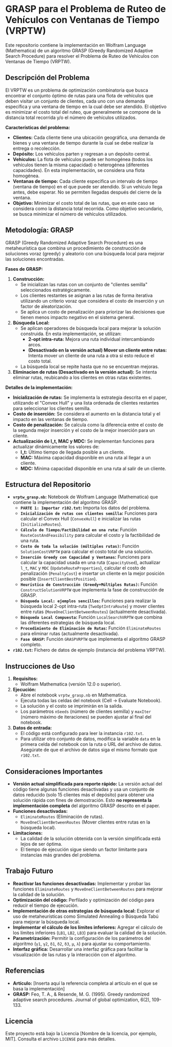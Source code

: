 # GRASP para el Problema de Ruteo de Vehículos con Ventanas de Tiempo (VRPTW)

Este repositorio contiene la implementación en Wolfram Language (Mathematica) de un algoritmo GRASP (Greedy Randomized Adaptive Search Procedure) para resolver el Problema de Ruteo de Vehículos con Ventanas de Tiempo (VRPTW).

## Descripción del Problema

El VRPTW es un problema de optimización combinatoria que busca encontrar el conjunto óptimo de rutas para una flota de vehículos que deben visitar un conjunto de clientes, cada uno con una demanda específica y una ventana de tiempo en la cual debe ser atendido. El objetivo es minimizar el costo total del ruteo, que generalmente se compone de la distancia total recorrida y/o el número de vehículos utilizados.

**Características del problema:**

*   **Clientes:** Cada cliente tiene una ubicación geográfica, una demanda de bienes y una ventana de tiempo durante la cual se debe realizar la entrega o recolección.
*   **Depósito:** Los vehículos parten y regresan a un depósito central.
*   **Vehículos:** La flota de vehículos puede ser homogénea (todos los vehículos tienen la misma capacidad) o heterogénea (diferentes capacidades). En esta implementación, se considera una flota homogénea.
*   **Ventanas de tiempo:** Cada cliente especifica un intervalo de tiempo (ventana de tiempo) en el que puede ser atendido. Si un vehículo llega antes, debe esperar. No se permiten llegadas después del cierre de la ventana.
*   **Objetivo:** Minimizar el costo total de las rutas, que en este caso se considera como la distancia total recorrida. Como objetivo secundario, se busca minimizar el número de vehículos utilizados.

## Metodología: GRASP

GRASP (Greedy Randomized Adaptive Search Procedure) es una metaheurística que combina un procedimiento de construcción de soluciones voraz (greedy) y aleatorio con una búsqueda local para mejorar las soluciones encontradas.

**Fases de GRASP:**

1.  **Construcción:**
    *   Se inicializan las rutas con un conjunto de "clientes semilla" seleccionados estratégicamente.
    *   Los clientes restantes se asignan a las rutas de forma iterativa utilizando un criterio voraz que considera el costo de inserción y un factor de aleatorización.
    *   Se aplica un costo de penalización para priorizar las decisiones que tienen menos impacto negativo en el sistema general.
2.  **Búsqueda Local:**
    *   Se aplican operadores de búsqueda local para mejorar la solución construida. En esta implementación, se utilizan:
        *   **2-opt intra-ruta:** Mejora una ruta individual intercambiando arcos.
        *   **(Desactivado en la versión actual) Mover un cliente entre rutas:** Intenta mover un cliente de una ruta a otra si esto reduce el costo total.
    * La búsqueda local se repite hasta que no se encuentran mejoras.
3.  **Eliminacion de rutas (Desactivado en la versión actual):** Se intenta eliminar rutas, reubicando a los clientes en otras rutas existentes.

**Detalles de la implementación:**

*   **Inicialización de rutas:** Se implementa la estrategia descrita en el paper, utilizando el "Convex Hull" y una lista ordenada de clientes restantes para seleccionar los clientes semilla.
*   **Costo de inserción:** Se considera el aumento en la distancia total y el impacto en las ventanas de tiempo.
*   **Costo de penalización:** Se calcula como la diferencia entre el costo de la segunda mejor inserción y el costo de la mejor inserción para un cliente.
*   **Actualización de l_t, MAC y MDC:** Se implementan funciones para actualizar dinámicamente los valores de:
    *   **l_t:** Último tiempo de llegada posible a un cliente.
    *   **MAC:** Máxima capacidad disponible en una ruta al llegar a un cliente.
    *   **MDC:** Mínima capacidad disponible en una ruta al salir de un cliente.

## Estructura del Repositorio

*   **`vrptw_grasp.nb`:**  Notebook de Wolfram Language (Mathematica) que contiene la implementación del algoritmo GRASP.
    *   **`PARTE 1: Importar r102.txt`:**  Importa los datos del problema.
    *   **`Inicialización de rutas con clientes semilla`:** Funciones para calcular el Convex Hull (`ConvexHull`) e inicializar las rutas (`InitializeRoutes`).
    *   **`Cálculo de Tiempo/Factibilidad en una ruta`:** Función `RouteCostAndFeasibility` para calcular el costo y la factibilidad de una ruta.
    *   **`Costo de toda la solución (múltiples rutas)`:** Función `SolutionCostVRPTW` para calcular el costo total de una solución.
    *   **`Inserción Greedy con Capacidad y Ventanas`:**  Funciones para calcular la capacidad usada en una ruta (`CapacityUsed`), actualizar `l_t`, `MAC` y `MDC` (`UpdateRouteProperties`), calcular el costo de penalización (`PenaltyCost`) e insertar un cliente en la mejor posición posible (`InsertClientBestPosition`).
    *   **`Heurística de Construcción (Greedy+Múltiples Rutas)`:** Función `ConstructSolutionVRPTW` que implementa la fase de construcción de GRASP.
    *   **`Búsqueda Local: ejemplos sencillos`:** Funciones para realizar la búsqueda local 2-opt intra-ruta (`TwoOptIntraRoute`) y mover clientes entre rutas (`MoveOneClientBetweenRoutes`) (actualmente desactivada).
    *   **`Búsqueda Local Compuesta`:** Función `LocalSearchVRPTW` que combina las diferentes estrategias de búsqueda local.
    *   **`Procedimiento de Eliminación de Rutas`:** Función `EliminateRoutes` para eliminar rutas (actualmente desactivada).
    *   **`Fase GRASP`:** Función `GRASPVRPTW` que implementa el algoritmo GRASP completo.
*   **`r102.txt`:** Fichero de datos de ejemplo (instancia del problema VRPTW).

## Instrucciones de Uso

1.  **Requisitos:**
    *   Wolfram Mathematica (versión 12.0 o superior).
2.  **Ejecución:**
    *   Abre el notebook `vrptw_grasp.nb` en Mathematica.
    *   Ejecuta todas las celdas del notebook (Cell -> Evaluate Notebook).
    *   La solución y el costo se imprimirán en la salida.
    *   Los parámetros `nSeeds` (número de clientes semilla) y `maxIter` (número máximo de iteraciones) se pueden ajustar al final del notebook.
3.  **Datos de entrada:**
    *   El código está configurado para leer la instancia `r102.txt`.
    *   Para utilizar otro conjunto de datos, modifica la variable `data` en la primera celda del notebook con la ruta o URL del archivo de datos. Asegúrate de que el archivo de datos siga el mismo formato que `r102.txt`.

## Consideraciones Importantes

*   **Versión actual simplificada para reporte rápido:** La versión actual del código tiene algunas funciones desactivadas y usa un conjunto de datos reducido (solo 15 clientes más el depósito) para obtener una solución rápida con fines de demostración.  Esto **no representa la implementación completa** del algoritmo GRASP descrito en el paper.
*   **Funciones desactivadas:**
    *   `EliminateRoutes` (Eliminación de rutas).
    *   `MoveOneClientBetweenRoutes` (Mover clientes entre rutas en la búsqueda local).
*   **Limitaciones:**
    *   La calidad de la solución obtenida con la versión simplificada está lejos de ser óptima.
    *   El tiempo de ejecución sigue siendo un factor limitante para instancias más grandes del problema.

## Trabajo Futuro

*   **Reactivar las funciones desactivadas:** Implementar y probar las funciones `EliminateRoutes` y `MoveOneClientBetweenRoutes` para mejorar la calidad de la solución.
*   **Optimización del código:**  Perfilado y optimización del código para reducir el tiempo de ejecución.
*   **Implementación de otras estrategias de búsqueda local:** Explorar el uso de metaheurísticas como Simulated Annealing o Búsqueda Tabú para mejorar la búsqueda local.
*   **Implementar el cálculo de los límites inferiores:** Agregar el cálculo de los límites inferiores (`LB1`, `LB2`, `LB3`) para evaluar la calidad de la solución.
*   **Parametrización:** Permitir la configuración de los parámetros del algoritmo  (`γ1`, `γ2`, `δ1`, `δ2`, `δ3`, `μ`, `λ`) para ajustar su comportamiento.
*   **Interfaz gráfica:** Desarrollar una interfaz gráfica para facilitar la visualización de las rutas y la interacción con el algoritmo.

## Referencias

*   **Artículo:**  [Inserta aquí la referencia completa al artículo en el que se basa la implementación]
*   **GRASP:** Feo, T. A., & Resende, M. G. (1995). Greedy randomized adaptive search procedures. Journal of global optimization, 6(2), 109-133.

## Licencia

Este proyecto está bajo la Licencia [Nombre de la licencia, por ejemplo, MIT]. Consulta el archivo `LICENSE` para más detalles.
